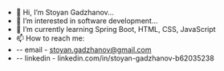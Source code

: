 - 👋 Hi, I’m Stoyan Gadzhanov...
- 👀 I’m interested in software development...
- 🌱 I’m currently learning Spring Boot, HTML, CSS, JavaScript
- 📫 How to reach me: 
- -- email - stoyan.gadzhanov@gmail.com 
- -- linkedin - linkedin.com/in/stoyan-gadzhanov-b62035238

<!---
sgadzhanov/sgadzhanov is a ✨ special ✨ repository because its `README.md` (this file) appears on your GitHub profile.
You can click the Preview link to take a look at your changes.
--->
